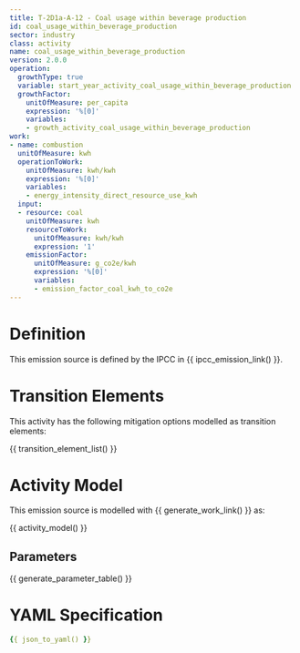 ```yaml
---
title: T-2D1a-A-12 - Coal usage within beverage production
id: coal_usage_within_beverage_production
sector: industry
class: activity
name: coal_usage_within_beverage_production
version: 2.0.0
operation:
  growthType: true
  variable: start_year_activity_coal_usage_within_beverage_production
  growthFactor:
    unitOfMeasure: per_capita
    expression: '%[0]'
    variables:
    - growth_activity_coal_usage_within_beverage_production
work:
- name: combustion
  unitOfMeasure: kwh
  operationToWork:
    unitOfMeasure: kwh/kwh
    expression: '%[0]'
    variables:
    - energy_intensity_direct_resource_use_kwh
  input:
  - resource: coal
    unitOfMeasure: kwh
    resourceToWork:
      unitOfMeasure: kwh/kwh
      expression: '1'
    emissionFactor:
      unitOfMeasure: g_co2e/kwh
      expression: '%[0]'
      variables:
      - emission_factor_coal_kwh_to_co2e
---
```



# Definition
This emission source is defined by the IPCC in {{ ipcc_emission_link() }}.

# Transition Elements

This activity has the following mitigation options modelled as transition elements:

{{ transition_element_list() }}

# Activity Model
This emission source is modelled with {{ generate_work_link() }} as:

{{ activity_model() }}

## Parameters

{{ generate_parameter_table() }}

# YAML Specification

```yaml
{{ json_to_yaml() }}
```

